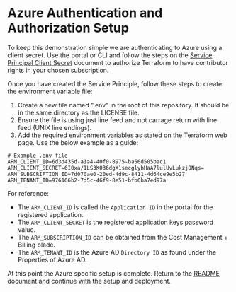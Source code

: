 # Azure Authentication and Authorization Setup

To keep this demonstration simple we are authenticating to Azure using a client secret. Use the portal or CLI and follow the steps on the [Service Principal Client Secret](https://www.terraform.io/docs/providers/azurerm/auth/service_principal_client_secret.html) document to authorize Terraform to have contributor rights in your chosen subscription.

Once you have created the Service Principle, follow these steps to create the environment variable file:

1. Create a new file named ".env" in the root of this repository. It should be in the same directory as the LICENSE file.
1. Ensure the file is using just line feed and not carrage return with line feed (UNIX line endings).
1. Add the required environment variables as stated on the Terraform web page. Use the below example as a guide:

```env
# Example .env file
ARM_CLIENT_ID=6d3d435d-a1a4-40f0-8975-ba56d505bac1
ARM_CLIENT_SECRET=6I0xa/1LS3K036dgX1secglyhHaA7lulUvLukzjDNqs=
ARM_SUBSCRIPTION_ID=7d070ae0-20ed-4d9c-8411-4d64ce9e5b27
ARM_TENANT_ID=976166b2-7d5c-46f9-8e51-bfb6ba7ed97a
```

For reference:

* The `ARM_CLIENT_ID` is called the `Application ID` in the portal for the registered application.
* The `ARM_CLIENT_SECRET` is the registered application keys password value.
* The `ARM_SUBSCRIPTION_ID` can be obtained from the Cost Management + Billing blade.
* The `ARM_TENANT_ID` is the Azure AD `Directory ID` as found under the Properties of Azure AD.

At this point the Azure specific setup is complete. Return to the [README](docs/README.md) document and continue with the setup and deployment.